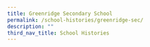 ```yaml
---
title: Greenridge Secondary School
permalink: /school-histories/greenridge-sec/
description: ""
third_nav_title: School Histories
---
```

